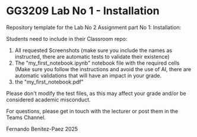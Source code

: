 # GG3209 Lab No 1 - Installation

Repository template for the Lab No 2 Assignment part No 1: Installation:

Students need to include in their Classroom repo:

1.  All requested Screenshots (make sure you include the names as instructed, there are automatic tests to validate their existence)
2.  The "my_first_notebook.ipynb" notebook file with the required cells (Make sure you follow the instructions and avoid the use of AI, there are automatic validations that will have an impact in your grade.
3.  the "my_first_notebook.pdf"

Please don't modify the test files, as this may affect your grade and/or be considered academic misconduct.

For questions, please get in touch with the lecturer or post them in the Teams Channel.

Fernando Benitez-Paez
2025
